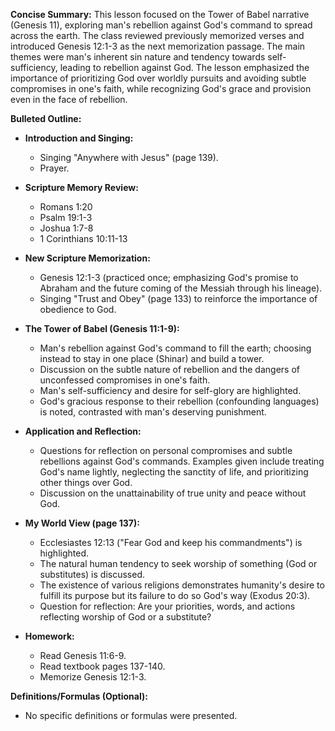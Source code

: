 **Concise Summary:** This lesson focused on the Tower of Babel narrative (Genesis 11), exploring man's rebellion against God's command to spread across the earth.  The class reviewed previously memorized verses and introduced Genesis 12:1-3 as the next memorization passage.  The main themes were man's inherent sin nature and tendency towards self-sufficiency, leading to rebellion against God.  The lesson emphasized the importance of prioritizing God over worldly pursuits and avoiding subtle compromises in one's faith, while recognizing God's grace and provision even in the face of rebellion.


**Bulleted Outline:**

* **Introduction and Singing:**
    * Singing "Anywhere with Jesus" (page 139).
    * Prayer.

* **Scripture Memory Review:**
    * Romans 1:20
    * Psalm 19:1-3
    * Joshua 1:7-8
    * 1 Corinthians 10:11-13

* **New Scripture Memorization:**
    * Genesis 12:1-3 (practiced once;  emphasizing God's promise to Abraham and the future coming of the Messiah through his lineage).
    * Singing "Trust and Obey" (page 133) to reinforce the importance of obedience to God.

* **The Tower of Babel (Genesis 11:1-9):**
    * Man's rebellion against God's command to fill the earth; choosing instead to stay in one place (Shinar) and build a tower.
    * Discussion on the subtle nature of rebellion and the dangers of unconfessed compromises in one's faith.
    * Man's self-sufficiency and desire for self-glory are highlighted.
    * God's gracious response to their rebellion (confounding languages) is noted, contrasted with man's deserving punishment.


* **Application and Reflection:**
    * Questions for reflection on personal compromises and subtle rebellions against God's commands.  Examples given include treating God's name lightly, neglecting the sanctity of life, and prioritizing other things over God.
    * Discussion on the unattainability of true unity and peace without God.


* **My World View (page 137):**
    * Ecclesiastes 12:13 ("Fear God and keep his commandments") is highlighted.
    * The natural human tendency to seek worship of something (God or substitutes) is discussed.
    * The existence of various religions demonstrates humanity's desire to fulfill its purpose but its failure to do so God's way (Exodus 20:3).
    * Question for reflection:  Are your priorities, words, and actions reflecting worship of God or a substitute?


* **Homework:**
    * Read Genesis 11:6-9.
    * Read textbook pages 137-140.
    * Memorize Genesis 12:1-3.


**Definitions/Formulas (Optional):**

* No specific definitions or formulas were presented.

